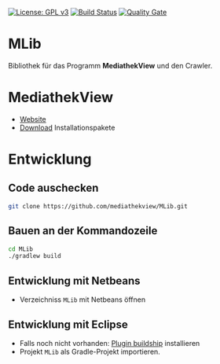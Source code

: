 
[![License: GPL v3](https://img.shields.io/badge/License-GPL%20v3-blue.svg)](http://www.gnu.org/licenses/gpl-3.0)
[![Build Status](https://travis-ci.org/mediathekview/MLib.svg?branch=master)](https://travis-ci.org/mediathekview/MLib)
[![Quality Gate](https://sonarqube.com/api/badges/gate?key=mediathekview%3AMLib)](https://sonarqube.com/dashboard/index/mediathekview%3AMLib)
# MLib
Bibliothek für das Programm **MediathekView** und den Crawler.

# MediathekView

- [Website](https://mediathekview.de)
- [Download](https://mediathekview.de/download/) Installationspakete

# Entwicklung

## Code auschecken
```bash
git clone https://github.com/mediathekview/MLib.git
```

## Bauen an der Kommandozeile
```bash
cd MLib
./gradlew build
```

## Entwicklung mit Netbeans
* Verzeichniss `MLib` mit Netbeans öffnen

## Entwicklung mit Eclipse
* Falls noch nicht vorhanden: [Plugin buildship](https://projects.eclipse.org/projects/tools.buildship) installieren
* Projekt `MLib` als Gradle-Projekt importieren.
